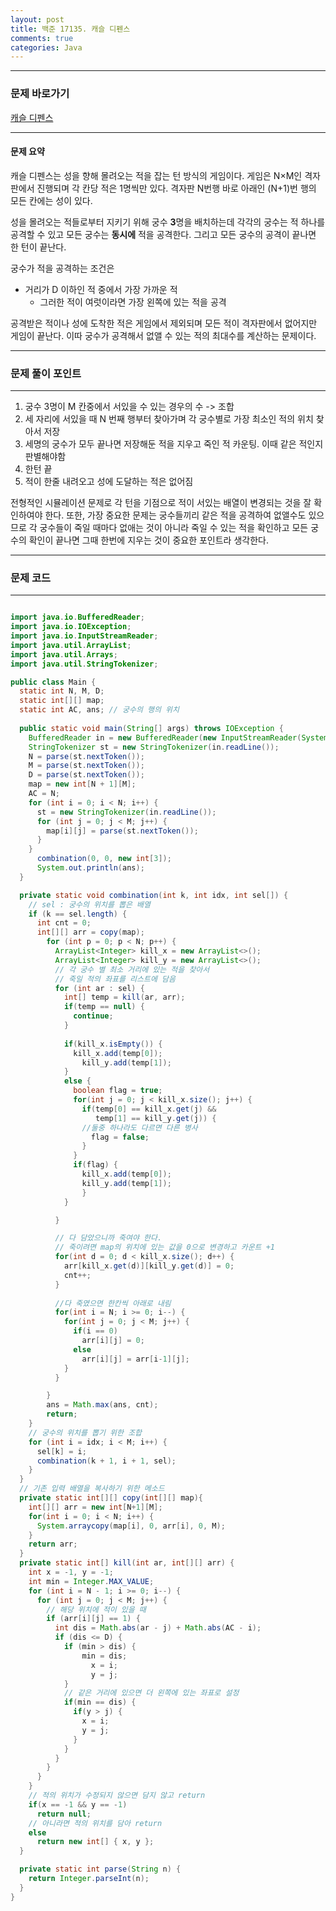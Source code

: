 ```yaml
---
layout: post
title: 백준 17135. 캐슬 디펜스
comments: true 
categories: Java
---
```


- - -
### 문제 바로가기
[캐슬 디펜스](https://www.acmicpc.net/problem/17135)

- - - 
#### 문제 요약 
캐슬 디펜스는 성을 향해 몰려오는 적을 잡는 턴 방식의 게임이다. 게임은 N×M인 격자판에서 진행되며 
각 칸당 적은 1명씩만 있다. 격자판 N번행 바로 아래인 (N+1)번 행의 모든 칸에는 성이 있다.

성을 몰려오는 적들로부터 지키기 위해 궁수 **3**명을 배치하는데 각각의 궁수는 적 하나를 공격할 수 있고
모든 궁수는 **동시에** 적을 공격한다. 그리고 모든 궁수의 공격이 끝나면 한 턴이 끝난다.

궁수가 적을 공격하는 조건은
 - 거리가 D 이하인 적 중에서 가장 가까운 적
    - 그러한 적이 여럿이라면 가장 왼쪽에 있는 적을 공격

공격받은 적이나 성에 도착한 적은 게임에서 제외되며 모든 적이 격자판에서 없어지만 게임이 끝난다.
이따 궁수가 공격해서 없앨 수 있는 적의 최대수를 계산하는 문제이다.
- - -

### 문제 풀이 포인트
- - - 
1. 궁수 3명이 M 칸중에서 서있을 수 있는 경우의 수 -> 조합
2. 세 자리에 서있을 때 N 번째 행부터 찾아가며 각 궁수별로 가장 최소인 적의 위치 찾아서 저장
3. 세명의 궁수가 모두 끝나면 저장해둔 적을 지우고 죽인 적 카운팅. 이때 같은 적인지 판별해야함
4. 한턴 끝 
5. 적이 한줄 내려오고 성에 도달하는 적은 없어짐

전형적인 시뮬레이션 문제로 각 턴을 기점으로 적이 서있는 배열이 변경되는 것을 잘 확인하여야 한다.
또한, 가장 중요한 문제는 궁수들끼리 같은 적을 공격하여 없앨수도 있으므로 
각 궁수들이 죽일 때마다 없애는 것이 아니라 죽일 수 있는 적을 확인하고 모든 궁수의 확인이 끝나면
그때 한번에 지우는 것이 중요한 포인트라 생각한다.
   

- - -
###  문제 코드

- - -
```java

import java.io.BufferedReader;
import java.io.IOException;
import java.io.InputStreamReader;
import java.util.ArrayList;
import java.util.Arrays;
import java.util.StringTokenizer;

public class Main {
  static int N, M, D;
  static int[][] map;
  static int AC, ans; // 궁수의 행의 위치
	
  public static void main(String[] args) throws IOException {
	BufferedReader in = new BufferedReader(new InputStreamReader(System.in));
	StringTokenizer st = new StringTokenizer(in.readLine());
	N = parse(st.nextToken());
	M = parse(st.nextToken());
	D = parse(st.nextToken());
	map = new int[N + 1][M];
	AC = N;
	for (int i = 0; i < N; i++) {
	  st = new StringTokenizer(in.readLine());
	  for (int j = 0; j < M; j++) {
		map[i][j] = parse(st.nextToken());
	  }
	}
	  combination(0, 0, new int[3]);
	  System.out.println(ans);
  }

  private static void combination(int k, int idx, int sel[]) {
	// sel : 궁수의 위치를 뽑은 배열
	if (k == sel.length) {
	  int cnt = 0;
	  int[][] arr = copy(map);
		for (int p = 0; p < N; p++) {
		  ArrayList<Integer> kill_x = new ArrayList<>();
		  ArrayList<Integer> kill_y = new ArrayList<>();
		  // 각 궁수 별 최소 거리에 있는 적을 찾아서 
		  // 죽일 적의 좌표를 리스트에 담음
		  for (int ar : sel) {
			int[] temp = kill(ar, arr);
			if(temp == null) {
			  continue;
			}
			
			if(kill_x.isEmpty()) {
			  kill_x.add(temp[0]);
				kill_y.add(temp[1]);
			}
			else {
			  boolean flag = true;
			  for(int j = 0; j < kill_x.size(); j++) {
				if(temp[0] == kill_x.get(j) && 
				   temp[1] == kill_y.get(j)) { 
				//둘중 하나라도 다르면 다른 병사
				  flag = false;
				}
			  }
			  if(flag) {
				kill_x.add(temp[0]);
				kill_y.add(temp[1]);
				}
			}

		  }

		  // 다 담았으니까 죽여야 한다.
		  // 죽이려면 map의 위치에 있는 값을 0으로 변경하고 카운트 +1
		  for(int d = 0; d < kill_x.size(); d++) {
			arr[kill_x.get(d)][kill_y.get(d)] = 0;
			cnt++;
		  }
				
		  //다 죽였으면 한칸씩 아래로 내림
		  for(int i = N; i >= 0; i--) {
			for(int j = 0; j < M; j++) {
			  if(i == 0)
				arr[i][j] = 0;
			  else
				arr[i][j] = arr[i-1][j];
			}
		  }

		}
		ans = Math.max(ans, cnt);
		return;
	}
	// 궁수의 위치를 뽑기 위한 조합
	for (int i = idx; i < M; i++) {
	  sel[k] = i;
	  combination(k + 1, i + 1, sel);
	}
  }
  // 기존 입력 배열을 복사하기 위한 메소드
  private static int[][] copy(int[][] map){
	int[][] arr = new int[N+1][M];
	for(int i = 0; i < N; i++) {
	  System.arraycopy(map[i], 0, arr[i], 0, M);
	}
	return arr;
  }
  private static int[] kill(int ar, int[][] arr) {
	int x = -1, y = -1;
	int min = Integer.MAX_VALUE;
	for (int i = N - 1; i >= 0; i--) {
	  for (int j = 0; j < M; j++) {
		// 해당 위치에 적이 있을 때
		if (arr[i][j] == 1) {
		  int dis = Math.abs(ar - j) + Math.abs(AC - i);
		  if (dis <= D) {
			if (min > dis) {
				min = dis;
				  x = i;
				  y = j;
			}
			// 같은 거리에 있으면 더 왼쪽에 있는 좌표로 설정
			if(min == dis) {
			  if(y > j) {
				x = i;
				y = j;
			  }
			}
		  }
		}
	  }
	}
	// 적의 위치가 수정되지 않으면 담지 않고 return
	if(x == -1 && y == -1) 
	  return null;
	// 아니라면 적의 위치를 담아 return
	else
	  return new int[] { x, y };
  }

  private static int parse(String n) {
	return Integer.parseInt(n);
  }
}

```